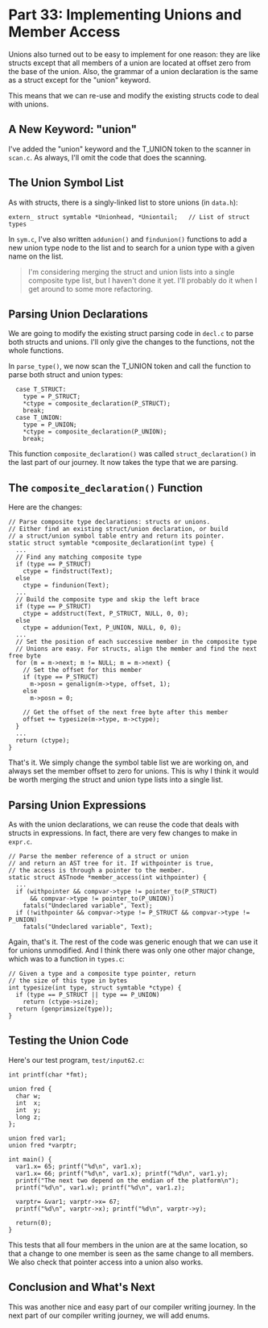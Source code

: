 # Part 33: Implementing Unions and Member Access

Unions also turned out to be easy to implement for one reason: they are like
structs except that all members of a union are located at offset zero from the base of
the union. Also, the grammar of a union declaration is the same as a struct except
for the "union" keyword.

This means that we can re-use and modify the existing structs code to deal with unions.

## A New Keyword: "union"

I've added the "union" keyword and the T_UNION token to the scanner in `scan.c`.
As always, I'll omit the code that does the scanning.

## The Union Symbol List

As with structs, there is a singly-linked list to store unions (in `data.h`):

```
extern_ struct symtable *Unionhead, *Uniontail;   // List of struct types
```

In `sym.c`, I've also written `addunion()` and `findunion()` functions to
add a new union type node to the list and to search for a union type with a given
name on the list.

> I'm considering merging the struct and union lists into a single composite type
  list, but I haven't done it yet. I'll probably do it when I get around to some
  more refactoring.

## Parsing Union Declarations

We are going to modify the existing struct parsing code in `decl.c` to parse
both structs and unions. I'll only give the changes to the functions, not the
whole functions.

In `parse_type()`, we now scan the T_UNION token and call the function to parse
both struct and union types:

```
  case T_STRUCT:
    type = P_STRUCT;
    *ctype = composite_declaration(P_STRUCT);
    break;
  case T_UNION:
    type = P_UNION;
    *ctype = composite_declaration(P_UNION);
    break;
```

This function `composite_declaration()` was called `struct_declaration()` in the
last part of our journey. It now takes the type that we are parsing.

## The `composite_declaration()` Function

Here are the changes:

```
// Parse composite type declarations: structs or unions.
// Either find an existing struct/union declaration, or build
// a struct/union symbol table entry and return its pointer.
static struct symtable *composite_declaration(int type) {
  ...
  // Find any matching composite type
  if (type == P_STRUCT)
    ctype = findstruct(Text);
  else
    ctype = findunion(Text);
  ...
  // Build the composite type and skip the left brace
  if (type == P_STRUCT)
    ctype = addstruct(Text, P_STRUCT, NULL, 0, 0);
  else
    ctype = addunion(Text, P_UNION, NULL, 0, 0);
  ...
  // Set the position of each successive member in the composite type
  // Unions are easy. For structs, align the member and find the next free byte
  for (m = m->next; m != NULL; m = m->next) {
    // Set the offset for this member
    if (type == P_STRUCT)
      m->posn = genalign(m->type, offset, 1);
    else
      m->posn = 0;

    // Get the offset of the next free byte after this member
    offset += typesize(m->type, m->ctype);
  }
  ...
  return (ctype);
}
```

That's it. We simply change the symbol table list we are working on, and
always set the member offset to zero for unions. This is why I think it
would be worth merging the struct and union type lists into a single list.

## Parsing Union Expressions

As with the union declarations, we can reuse the code that deals with
structs in expressions. In fact, there are very few changes to make in `expr.c`.

```
// Parse the member reference of a struct or union
// and return an AST tree for it. If withpointer is true,
// the access is through a pointer to the member.
static struct ASTnode *member_access(int withpointer) {
  ...
  if (withpointer && compvar->type != pointer_to(P_STRUCT)
      && compvar->type != pointer_to(P_UNION))
    fatals("Undeclared variable", Text);
  if (!withpointer && compvar->type != P_STRUCT && compvar->type != P_UNION)
    fatals("Undeclared variable", Text);
```

Again, that's it. The rest of the code was generic enough that we can use it for
unions unmodified. And I think there was only one other major change, which was
to a function in `types.c`:

```
// Given a type and a composite type pointer, return
// the size of this type in bytes
int typesize(int type, struct symtable *ctype) {
  if (type == P_STRUCT || type == P_UNION)
    return (ctype->size);
  return (genprimsize(type));
}
```

## Testing the Union Code

Here's our test program, `test/input62.c`:

```
int printf(char *fmt);

union fred {
  char w;
  int  x;
  int  y;
  long z;
};

union fred var1;
union fred *varptr;

int main() {
  var1.x= 65; printf("%d\n", var1.x);
  var1.x= 66; printf("%d\n", var1.x); printf("%d\n", var1.y);
  printf("The next two depend on the endian of the platform\n");
  printf("%d\n", var1.w); printf("%d\n", var1.z);

  varptr= &var1; varptr->x= 67;
  printf("%d\n", varptr->x); printf("%d\n", varptr->y);

  return(0);
}
```

This tests that all four members in the union are at the same location, so that
a change to one member is seen as the same change to all members. We also check
that pointer access into a union also works.

## Conclusion and What's Next

This was another nice and easy part of our compiler writing journey.
In the next part of our compiler writing journey, we will add enums.
